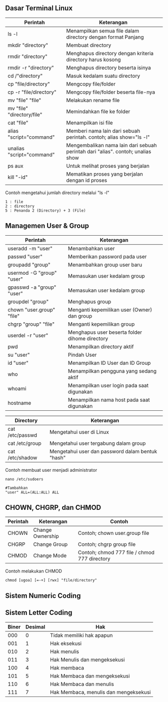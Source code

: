 ## Dasar Terminal Linux
| Perintah | Keterangan |
| --- | --- |
| ls -l | Menampilkan semua file dalam directory dengan format Panjang |
| mkdir "directory" | Membuat directory |
| rmdir "directory" | Menghapus directory dengan kriteria directory harus kosong |
| rmdir -r "directory" | Menghapus directory beserta isinya |
| cd /"directory" | Masuk kedalam suatu directory |
| cp "file/directory" | Mengcopy file/folder |
| cp -r "file/directory" | Mengcopy file/folder beserta file-nya |
| mv "file" "file"  | Melakukan rename file |
| mv "file" "directory/file"  | Memindahkan file ke folder |
| cat "file" | Menampilkan isi file |
| alias "script="command" | Memberi nama lain dari sebuah perintah. contoh; alias show="ls -l" |
| unalias "script="command" | Mengembalikan nama lain dari sebuah perintah dari "alias". contoh; unalias show |
| ps aux | Untuk melihat proses yang berjalan |
| kill "-id"| Mematikan proses yang berjalan dengan id proses |

Contoh mengetahui jumlah directory melalui "ls -l"
```
1 : file
2 : directory
5 : Penanda 2 (Directory) + 3 (File)
```

## Managemen User & Group
| Perintah | Keterangan |
| --- | --- |
| useradd -m "user" | Menambahkan user |
| passwd "user" | Memberikan password pada user |
| groupadd "group" | Menambahkan group user baru |
| usermod -G "group" "user" | Memasukan user kedalam group |
| gpasswd -a "group" "user" | Memasukan user kedalam group |
| groupdel "group" | Menghapus group |
| chown "user.group" "file" | Menganti kepemilikan user (Owner) dan group |
| chgrp "group" "file" | Menganti kepemilikan group |
| userdel -r "user" | Menghapus user beserta folder dihome directory |
| pwd | Menampilkan directory aktif |
| su "user" | Pindah User |
| id "user" | Menampilkan ID User dan ID Group |
| who | Menampilkan pengguna yang sedang aktif |
| whoami | Menampilkan user login pada saat digunakan |
| hostname | Menampilkan nama host pada saat digunakan |

| Directory | Keterangan |
| --- | --- |
| cat /etc/passwd | Mengetahui user di Linux |
| cat /etc/group | Mengetahui user tergabung dalam group |
| cat /etc/shadow | Mengetahui user dan password dalam bentuk "hash" |

Contoh membuat user menjadi administrator
```
nano /etc/sudoers

#Tambahkan
"user" ALL=(ALL:ALL) ALL
```

## CHOWN, CHGRP, dan CHMOD
| Perintah | Keterangan | Contoh |
| --- | --- | --- |
| CHOWN | Change Ownership | Contoh; chown user.group file |
| CHGRP | Change Group | Contoh; chgrp group file |
| CHMOD | Change Mode | Contoh; chmod 777 file / chmod 777 directory |

Contoh melakukan CHMOD
```
chmod [ugoa] [=-+] [rwx] "file/directory"
```

## Sistem Numeric Coding


## Sistem Letter Coding
| Biner | Desimal | Hak |
| --- | --- | --- |
| 000 | 0 | Tidak memiliki hak apapun |
| 001 | 1 | Hak eksekusi |
| 010 | 2 | Hak menulis |
| 011 | 3 | Hak Menulis dan mengeksekusi |
| 100 | 4 | Hak membaca |
| 101 | 5 | Hak Membaca dan mengeksekusi |
| 110 | 6 | Hak Membaca dan menulis |
| 111 | 7 | Hak Membaca, menulis dan mengeksekusi |




